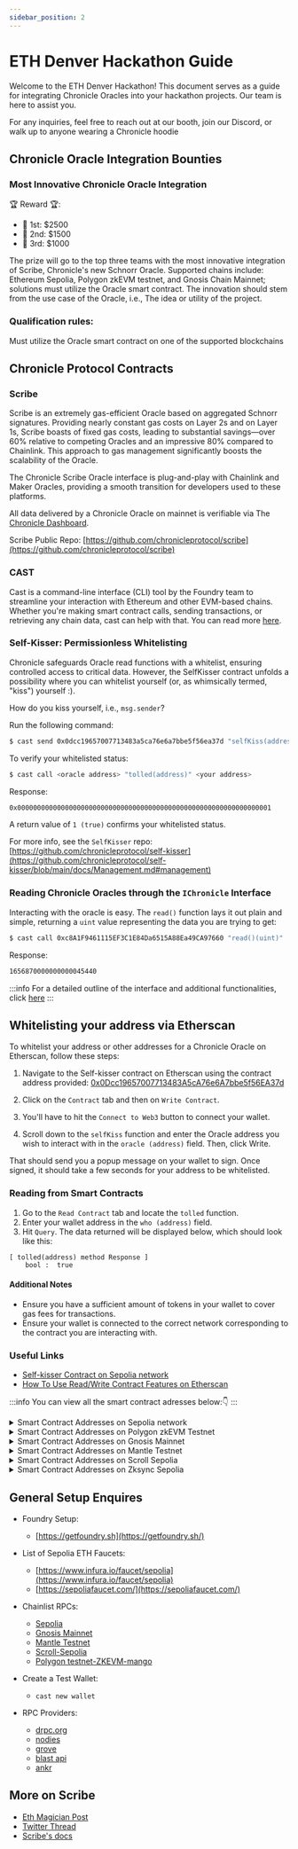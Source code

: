 ```yaml
---
sidebar_position: 2
---
```


# ETH Denver Hackathon Guide

Welcome to the ETH Denver Hackathon! This document serves as a guide for integrating Chronicle Oracles into your hackathon projects. Our team is here to assist you.

For any inquiries, feel free to reach out at our booth, join our Discord, or walk up to anyone wearing a Chronicle hoodie


## Chronicle Oracle Integration Bounties

### Most Innovative Chronicle Oracle Integration

🏆 Reward 🏆: 

- 🥇 1st: $2500
- 🥈 2nd: $1500
- 🥉 3rd: $1000

The prize will go to the top three teams with the most innovative integration of Scribe, Chronicle's new Schnorr Oracle. Supported chains include: Ethereum Sepolia, Polygon zkEVM testnet, and Gnosis Chain Mainnet; solutions must utilize the Oracle smart contract. The innovation should stem from the use case of the Oracle, i.e., The idea or utility of the project.

### Qualification rules:

Must utilize the Oracle smart contract on one of the supported blockchains

## Chronicle Protocol Contracts

### Scribe

Scribe is an extremely gas-efficient Oracle based on aggregated Schnorr signatures. Providing nearly constant gas costs on Layer 2s and on Layer 1s, Scribe boasts of fixed gas costs, leading to substantial savings—over 60% relative to competing Oracles and an impressive 80% compared to Chainlink. This approach to gas management significantly boosts the scalability of the Oracle.

The Chronicle Scribe Oracle interface is plug-and-play with Chainlink and Maker Oracles, providing a smooth transition for developers used to these platforms.

All data delivered by a Chronicle Oracle on mainnet is verifiable via The [Chronicle Dashboard](https://chroniclelabs.org/dashboard).

Scribe Public Repo: [https://github.com/chronicleprotocol/scribe](https://github.com/chronicleprotocol/scribe)

### CAST

Cast is a command-line interface (CLI) tool by the Foundry team to streamline your interaction with Ethereum and other EVM-based chains. Whether you're making smart contract calls, sending transactions, or retrieving any chain data, cast can help with that. You can read more [here](https://book.getfoundry.sh/reference/cast/cast).

### Self-Kisser: Permissionless Whitelisting

Chronicle safeguards Oracle read functions with a whitelist, ensuring controlled access to critical data. However, the SelfKisser contract unfolds a possibility where you can whitelist yourself (or, as whimsically termed, "kiss") yourself :).

How do you kiss yourself, i.e., `msg.sender`?

Run the following command:

```bash
$ cast send 0x0dcc19657007713483a5ca76e6a7bbe5f56ea37d "selfKiss(address)()" <oracle address you want you use>
```

To verify your whitelisted status:

```bash
$ cast call <oracle address> "tolled(address)" <your address>
```

Response:

```bash
0x0000000000000000000000000000000000000000000000000000000000000001
```

A return value of `1 (true)` confirms your whitelisted status.

For more info, see the `SelfKisser` repo: [https://github.com/chronicleprotocol/self-kisser](https://github.com/chronicleprotocol/self-kisser/blob/main/docs/Management.md#management)

### Reading Chronicle Oracles through the `IChronicle` Interface

Interacting with the oracle is easy. The `read()` function lays it out plain and simple, returning a `uint` value representing the data you are trying to get:

```bash
$ cast call 0xc8A1F9461115EF3C1E84Da6515A88Ea49CA97660 "read()(uint)"
```

Response:

```bash
1656870000000000045440
```

:::info
For a detailed outline of the interface and additional functionalities, click [here](https://github.com/chronicleprotocol/chronicle-std/blob/main/src/IChronicle.sol)
:::

## Whitelisting your address via Etherscan

To whitelist your address or other addresses for a Chronicle Oracle on Etherscan, follow these steps:

1. Navigate to the Self-kisser contract on Etherscan using the contract address provided: [0x0Dcc19657007713483A5cA76e6A7bbe5f56EA37d](https://sepolia.etherscan.io/address/0x0Dcc19657007713483A5cA76e6A7bbe5f56EA37d#code)

2. Click on the `Contract` tab and then on `Write Contract`.

3. You'll have to hit the `Connect to Web3` button to connect your wallet.

4. Scroll down to the `selfKiss` function and enter the Oracle address you wish to interact with in the `oracle (address)` field. Then, click Write.

That should send you a popup message on your wallet to sign. Once signed, it should take a few seconds for your address to be whitelisted.

### Reading from Smart Contracts

1. Go to the `Read Contract` tab and locate the `tolled` function.
2. Enter your wallet address in the `who (address)` field.
3. Hit `Query`. The data returned will be displayed below, which should look like this:

```solidity
[ tolled(address) method Response ]
    bool :  true
```

#### Additional Notes

- Ensure you have a sufficient amount of tokens in your wallet to cover gas fees for transactions.
- Ensure your wallet is connected to the correct network corresponding to the contract you are interacting with.

### Useful Links

- [Self-kisser Contract on Sepolia network](https://sepolia.etherscan.io/address/0x0Dcc19657007713483A5cA76e6A7bbe5f56EA37d#code)
- [How To Use Read/Write Contract Features on Etherscan](https://info.etherscan.com/how-to-use-read-or-write-contract-features-on-etherscan/)

:::info
You can view all the smart contract adresses below:👇
:::

<details>
<summary>Smart Contract Addresses on Sepolia network</summary>

| Contract Name | Contract Address on Sepolia network                                                                                                |
| ------------- | ---------------------------------------------------------------------------------------------------------------------------------- |
| SelfKisser_1 | [TBC](https://sepolia.etherscan.io/address/TBC) |
| Chronicle_AVAX_USD_3 | [0x7F56CdaAdB1c5230Fcab3E20D3A15BDE26cb6C2b](https://sepolia.etherscan.io/address/0x7F56CdaAdB1c5230Fcab3E20D3A15BDE26cb6C2b) |
| Chronicle_USDC_USD_3 | [0xb34d784dc8E7cD240Fe1F318e282dFdD13C389AC](https://sepolia.etherscan.io/address/0xb34d784dc8E7cD240Fe1F318e282dFdD13C389AC) |
| Chronicle_RETH_USD_3 | [0x6454753E0909E7F6476BfB78BD6BDC281197A5be](https://sepolia.etherscan.io/address/0x6454753E0909E7F6476BfB78BD6BDC281197A5be) |
| Chronicle_WUSDM_USDM_1 | [0xF719E362724Dda4Ad3B8D92D49E0c44E48Df4e56](https://sepolia.etherscan.io/address/0xF719E362724Dda4Ad3B8D92D49E0c44E48Df4e56) |
| Chronicle_LINK_USD_3 | [0x260c182f0054BF244a8e38d7C475b6d9f67AeAc1](https://sepolia.etherscan.io/address/0x260c182f0054BF244a8e38d7C475b6d9f67AeAc1) |
| Chronicle_ARB_USD_3 | [0x9Bf0C1ba75C9d7b6Bf051cc7f7dCC7bfE5274302](https://sepolia.etherscan.io/address/0x9Bf0C1ba75C9d7b6Bf051cc7f7dCC7bfE5274302) |
| Chronicle_YFI_USD_3 | [0xdF54aBf0eF88aB7fFf22e21eDD9AE1DA89A7DefC](https://sepolia.etherscan.io/address/0xdF54aBf0eF88aB7fFf22e21eDD9AE1DA89A7DefC) |
| Chronicle_DAI_USD_3 | [0xaf900d10f197762794C41dac395C5b8112eD13E1](https://sepolia.etherscan.io/address/0xaf900d10f197762794C41dac395C5b8112eD13E1) |
| SchnorrVerifier_1 | [0xA4f8ccaae4e23973b84Db7507Bef23FB80054b0a](https://sepolia.etherscan.io/address/0xA4f8ccaae4e23973b84Db7507Bef23FB80054b0a) |
| Chronicle_USDM_USD_1 | [0xe971B2aF139Ad803656533059Bc028b61C00F67F](https://sepolia.etherscan.io/address/0xe971B2aF139Ad803656533059Bc028b61C00F67F) |
| Chronicle_WSTETH_USD_3 | [0x89822dd9D74dF50BFba8764DC9bE25E9B8d554A1](https://sepolia.etherscan.io/address/0x89822dd9D74dF50BFba8764DC9bE25E9B8d554A1) |
| Chronicle_ETH_BTC_3 | [0xf95d3B8Ae567F4AA9BEC822931976c117cdf836a](https://sepolia.etherscan.io/address/0xf95d3B8Ae567F4AA9BEC822931976c117cdf836a) |
| Chronicle_BTC_USD_3 | [0x6edF073c4Bd934d3916AA6dDAC4255ccB2b7c0f0](https://sepolia.etherscan.io/address/0x6edF073c4Bd934d3916AA6dDAC4255ccB2b7c0f0) |
| Chronicle_WBTC_USD_3 | [0xdc3ef3E31AdAe791d9D5054B575f7396851Fa432](https://sepolia.etherscan.io/address/0xdc3ef3E31AdAe791d9D5054B575f7396851Fa432) |
| Chronicle_ETHX_USD_1 | [0xc6639C0591d632Bf689ceab617A0377072e7f524](https://sepolia.etherscan.io/address/0xc6639C0591d632Bf689ceab617A0377072e7f524) |
| Chronicle_SOL_USD_3 | [0x39eC7D193D1Aa282b8ecCAC9B791b09c75D30491](https://sepolia.etherscan.io/address/0x39eC7D193D1Aa282b8ecCAC9B791b09c75D30491) |
| Chronicle_WSTETH_ETH_3 | [0x2d95B1862279771fcE76823CD777384D8598fB48](https://sepolia.etherscan.io/address/0x2d95B1862279771fcE76823CD777384D8598fB48) |
| Chronicle_GNO_USD_3 | [0x9C9e56AE479f82bcF229F2200420106C93C0A24e](https://sepolia.etherscan.io/address/0x9C9e56AE479f82bcF229F2200420106C93C0A24e) |
| Chronicle_OP_USD_3 | [0x1Be54a524226fc44565747FE221157f4cAE71B80](https://sepolia.etherscan.io/address/0x1Be54a524226fc44565747FE221157f4cAE71B80) |
| Chronicle_WUSDM_USD_1 | [0x6d10de3640ab2F11B1102Ae72C06BB497E5E859b](https://sepolia.etherscan.io/address/0x6d10de3640ab2F11B1102Ae72C06BB497E5E859b) |
| Chronicle_LDO_USD_3 | [0x4cD2a8c3Fd6329029461A95784051A553f31eb29](https://sepolia.etherscan.io/address/0x4cD2a8c3Fd6329029461A95784051A553f31eb29) |
| Chronicle_SD_USD_1 | [0x0939F04AbA985E3861C4D7AD9fbD66b976Dd47a8](https://sepolia.etherscan.io/address/0x0939F04AbA985E3861C4D7AD9fbD66b976Dd47a8) |
| Chronicle_USDT_USD_3 | [0x8c852EEC6ae356FeDf5d7b824E254f7d94Ac6824](https://sepolia.etherscan.io/address/0x8c852EEC6ae356FeDf5d7b824E254f7d94Ac6824) |
| Chronicle_CRV_USD_3 | [0xDcda58cAAC639C20aed270859109f03E9832a13A](https://sepolia.etherscan.io/address/0xDcda58cAAC639C20aed270859109f03E9832a13A) |
| Chronicle_SNX_USD_3 | [0x1eFD788C634C59e2c7507b523B3eEfD6CaaE0c4f](https://sepolia.etherscan.io/address/0x1eFD788C634C59e2c7507b523B3eEfD6CaaE0c4f) |
| Chronicle_BNB_USD_3 | [0xE4A1EED38F972d05794C740Eae965A7Daa6Ab28c](https://sepolia.etherscan.io/address/0xE4A1EED38F972d05794C740Eae965A7Daa6Ab28c) |
| Chronicle_CRVUSD_USD_1 | [0x3de6bEc5d5FE063fB23F36E363182AB353AbC56E](https://sepolia.etherscan.io/address/0x3de6bEc5d5FE063fB23F36E363182AB353AbC56E) |
| Chronicle_RETH_ETH_1 | [0xAE888F70d319d9ab9318B2326AEf97Bde2c1F96f](https://sepolia.etherscan.io/address/0xAE888F70d319d9ab9318B2326AEf97Bde2c1F96f) |
| Chronicle_AAVE_USD_3 | [0x3F982a82B4B6bd09b1DAF832140F166b595FEF7F](https://sepolia.etherscan.io/address/0x3F982a82B4B6bd09b1DAF832140F166b595FEF7F) |
| Chronicle_MNT_USD_1 | [0x90f13128715157f6f2708b3e379a345a330C598c](https://sepolia.etherscan.io/address/0x90f13128715157f6f2708b3e379a345a330C598c) |
| Chronicle_MATIC_USD_3 | [0xEa00861Dc00eBd246F6E51E52c28aBd9062bc09F](https://sepolia.etherscan.io/address/0xEa00861Dc00eBd246F6E51E52c28aBd9062bc09F) |
| Chronicle_UNI_USD_3 | [0x0E9e54244F6585a71d0d1035E7625849B516C817](https://sepolia.etherscan.io/address/0x0E9e54244F6585a71d0d1035E7625849B516C817) |
| Chronicle_SDAI_DAI_3 | [0x0B20Fd1c09452FC3F214667073EA8975aB2c55EA](https://sepolia.etherscan.io/address/0x0B20Fd1c09452FC3F214667073EA8975aB2c55EA) |
| Chronicle_ETH_USD_3 | [0xdd6D76262Fd7BdDe428dcfCd94386EbAe0151603](https://sepolia.etherscan.io/address/0xdd6D76262Fd7BdDe428dcfCd94386EbAe0151603) |
| Chronicle_IBTA_USD_3 | [0x92b7Ab73BA53Bc64b57194242e3a36A6F1209A70](https://sepolia.etherscan.io/address/0x92b7Ab73BA53Bc64b57194242e3a36A6F1209A70) |
| Chronicle_MKR_USD_3 | [0xE55afC31AFA140597c581Bc32057BF393ba97c5A](https://sepolia.etherscan.io/address/0xE55afC31AFA140597c581Bc32057BF393ba97c5A) |
</details>

<details>
<summary>Smart Contract Addresses on Polygon zkEVM Testnet</summary>

| Contract Name | Contract Address on zkEVM Testnet                                                                                                           |
| ------------- | ------------------------------------------------------------------------------------------------------------------------------------------- |
| SelfKisser_1 | [TBC](https://testnet-zkevm.polygonscan.com/address/TBC) |
| Chronicle_AVAX_USD_3 | [0xDcd4c95f9D1f660E31fD516B936388fc9D4117Ea](https://testnet-zkevm.polygonscan.com/address/0xDcd4c95f9D1f660E31fD516B936388fc9D4117Ea) |
| Chronicle_USDC_USD_3 | [0xb34d784dc8E7cD240Fe1F318e282dFdD13C389AC](https://testnet-zkevm.polygonscan.com/address/0xb34d784dc8E7cD240Fe1F318e282dFdD13C389AC) |
| Chronicle_RETH_USD_3 | [0x6454753E0909E7F6476BfB78BD6BDC281197A5be](https://testnet-zkevm.polygonscan.com/address/0x6454753E0909E7F6476BfB78BD6BDC281197A5be) |
| Chronicle_WUSDM_USDM_1 | [0xF719E362724Dda4Ad3B8D92D49E0c44E48Df4e56](https://testnet-zkevm.polygonscan.com/address/0xF719E362724Dda4Ad3B8D92D49E0c44E48Df4e56) |
| Chronicle_LINK_USD_3 | [0x260c182f0054BF244a8e38d7C475b6d9f67AeAc1](https://testnet-zkevm.polygonscan.com/address/0x260c182f0054BF244a8e38d7C475b6d9f67AeAc1) |
| Chronicle_ARB_USD_3 | [0x9Bf0C1ba75C9d7b6Bf051cc7f7dCC7bfE5274302](https://testnet-zkevm.polygonscan.com/address/0x9Bf0C1ba75C9d7b6Bf051cc7f7dCC7bfE5274302) |
| Chronicle_YFI_USD_3 | [0xdF54aBf0eF88aB7fFf22e21eDD9AE1DA89A7DefC](https://testnet-zkevm.polygonscan.com/address/0xdF54aBf0eF88aB7fFf22e21eDD9AE1DA89A7DefC) |
| Chronicle_DAI_USD_3 | [0xaf900d10f197762794C41dac395C5b8112eD13E1](https://testnet-zkevm.polygonscan.com/address/0xaf900d10f197762794C41dac395C5b8112eD13E1) |
| Chronicle_WSTETH_USD_3 | [0x89822dd9D74dF50BFba8764DC9bE25E9B8d554A1](https://testnet-zkevm.polygonscan.com/address/0x89822dd9D74dF50BFba8764DC9bE25E9B8d554A1) |
| Chronicle_ETH_BTC_3 | [0xf95d3B8Ae567F4AA9BEC822931976c117cdf836a](https://testnet-zkevm.polygonscan.com/address/0xf95d3B8Ae567F4AA9BEC822931976c117cdf836a) |
| Chronicle_BTC_USD_3 | [0x6edF073c4Bd934d3916AA6dDAC4255ccB2b7c0f0](https://testnet-zkevm.polygonscan.com/address/0x6edF073c4Bd934d3916AA6dDAC4255ccB2b7c0f0) |
| Chronicle_WBTC_USD_3 | [0xdc3ef3E31AdAe791d9D5054B575f7396851Fa432](https://testnet-zkevm.polygonscan.com/address/0xdc3ef3E31AdAe791d9D5054B575f7396851Fa432) |
| Chronicle_SOL_USD_3 | [0x39eC7D193D1Aa282b8ecCAC9B791b09c75D30491](https://testnet-zkevm.polygonscan.com/address/0x39eC7D193D1Aa282b8ecCAC9B791b09c75D30491) |
| Chronicle_WSTETH_ETH_3 | [0x2d95B1862279771fcE76823CD777384D8598fB48](https://testnet-zkevm.polygonscan.com/address/0x2d95B1862279771fcE76823CD777384D8598fB48) |
| Chronicle_GNO_USD_3 | [0x9C9e56AE479f82bcF229F2200420106C93C0A24e](https://testnet-zkevm.polygonscan.com/address/0x9C9e56AE479f82bcF229F2200420106C93C0A24e) |
| Chronicle_OP_USD_3 | [0x1Be54a524226fc44565747FE221157f4cAE71B80](https://testnet-zkevm.polygonscan.com/address/0x1Be54a524226fc44565747FE221157f4cAE71B80) |
| Chronicle_WUSDM_USD_1 | [0x6d10de3640ab2F11B1102Ae72C06BB497E5E859b](https://testnet-zkevm.polygonscan.com/address/0x6d10de3640ab2F11B1102Ae72C06BB497E5E859b) |
| Chronicle_LDO_USD_3 | [0x4cD2a8c3Fd6329029461A95784051A553f31eb29](https://testnet-zkevm.polygonscan.com/address/0x4cD2a8c3Fd6329029461A95784051A553f31eb29) |
| Chronicle_USDT_USD_3 | [0x8c852EEC6ae356FeDf5d7b824E254f7d94Ac6824](https://testnet-zkevm.polygonscan.com/address/0x8c852EEC6ae356FeDf5d7b824E254f7d94Ac6824) |
| Chronicle_CRV_USD_3 | [0xDcda58cAAC639C20aed270859109f03E9832a13A](https://testnet-zkevm.polygonscan.com/address/0xDcda58cAAC639C20aed270859109f03E9832a13A) |
| Chronicle_SNX_USD_3 | [0x1eFD788C634C59e2c7507b523B3eEfD6CaaE0c4f](https://testnet-zkevm.polygonscan.com/address/0x1eFD788C634C59e2c7507b523B3eEfD6CaaE0c4f) |
| Chronicle_BNB_USD_3 | [0xE4A1EED38F972d05794C740Eae965A7Daa6Ab28c](https://testnet-zkevm.polygonscan.com/address/0xE4A1EED38F972d05794C740Eae965A7Daa6Ab28c) |
| Chronicle_AAVE_USD_3 | [0x3F982a82B4B6bd09b1DAF832140F166b595FEF7F](https://testnet-zkevm.polygonscan.com/address/0x3F982a82B4B6bd09b1DAF832140F166b595FEF7F) |
| Chronicle_MATIC_USD_3 | [0xEa00861Dc00eBd246F6E51E52c28aBd9062bc09F](https://testnet-zkevm.polygonscan.com/address/0xEa00861Dc00eBd246F6E51E52c28aBd9062bc09F) |
| Chronicle_UNI_USD_3 | [0x0E9e54244F6585a71d0d1035E7625849B516C817](https://testnet-zkevm.polygonscan.com/address/0x0E9e54244F6585a71d0d1035E7625849B516C817) |
| Chronicle_SDAI_DAI_3 | [0x0B20Fd1c09452FC3F214667073EA8975aB2c55EA](https://testnet-zkevm.polygonscan.com/address/0x0B20Fd1c09452FC3F214667073EA8975aB2c55EA) |
| Chronicle_ETH_USD_3 | [0xdd6D76262Fd7BdDe428dcfCd94386EbAe0151603](https://testnet-zkevm.polygonscan.com/address/0xdd6D76262Fd7BdDe428dcfCd94386EbAe0151603) |
| Chronicle_IBTA_USD_3 | [0x92b7Ab73BA53Bc64b57194242e3a36A6F1209A70](https://testnet-zkevm.polygonscan.com/address/0x92b7Ab73BA53Bc64b57194242e3a36A6F1209A70) |
| Chronicle_MKR_USD_3 | [0xE55afC31AFA140597c581Bc32057BF393ba97c5A](https://testnet-zkevm.polygonscan.com/address/0xE55afC31AFA140597c581Bc32057BF393ba97c5A) |
</details>

<details>
<summary>Smart Contract Addresses on Gnosis Mainnet</summary>

| Contract Name | Contract Address on Gnosis Mainnet                                                                                         |
| ------------- | --------------------------------------------------------------------------------------------------------------------------- |
| SelfKisser_1 | [TBC](https://gnosisscan.io/address/TBC) |
| Chronicle_WBTC_USD_2 | [0x39C899178F4310705b12888886884b361CeF26C7](https://gnosisscan.io/address/0x39C899178F4310705b12888886884b361CeF26C7) |
| Chronicle_BTC_USD_2 | [0xdD5232e76798BEACB69eC310d9b0864b56dD08dD](https://gnosisscan.io/address/0xdD5232e76798BEACB69eC310d9b0864b56dD08dD) |
| Chronicle_ETH_BTC_2 | [0x4E866Ac929374096Afc2715C4e9c40D581A4067e](https://gnosisscan.io/address/0x4E866Ac929374096Afc2715C4e9c40D581A4067e])|
| Chronicle_WSTETH_USD_2 | [0x8Ba43F8Fa2fC13D7EEDCeb9414CDbB6643483C34](https://gnosisscan.io/address/0x8Ba43F8Fa2fC13D7EEDCeb9414CDbB6643483C34) |
| Chronicle_WUSDM_USDM_1 | [0xF719E362724Dda4Ad3B8D92D49E0c44E48Df4e56](https://gnosisscan.io/address/0xF719E362724Dda4Ad3B8D92D49E0c44E48Df4e56) |
| Chronicle_YFI_USD_2 | [0x16978358A8D6C7C8cA758F433685A5E8D988dfD4](https://gnosisscan.io/address/0x16978358A8D6C7C8cA758F433685A5E8D988dfD4) |
| Chronicle_DAI_USD_2 | [0x16984396EE0903782Ba8e6ebfA7DD356B0cA3841](https://gnosisscan.io/address/0x16984396EE0903782Ba8e6ebfA7DD356B0cA3841) |
| Chronicle_ARB_USD_2 | [0x7dE6Df8E4c057eD9baE215F347A0339D603B09B2](https://gnosisscan.io/address/0x7dE6Df8E4c057eD9baE215F347A0339D603B09B2) |
| Chronicle_LINK_USD_2 | [0x4EDdF05CfAd20f1E39ed4CB067bdfa831dAeA9fE](https://gnosisscan.io/address/0x4EDdF05CfAd20f1E39ed4CB067bdfa831dAeA9fE) |
| Chronicle_RETH_USD_2 | [0xEff79d34f24Bb36eD8FB6c4CbaD5De293fdCf66F](https://gnosisscan.io/address/0xEff79d34f24Bb36eD8FB6c4CbaD5De293fdCf66F) |
| Chronicle_USDC_USD_2 | [0xfef7a1Eb17A095E1bd7723cBB1092caba34f9b1C](https://gnosisscan.io/address/0xfef7a1Eb17A095E1bd7723cBB1092caba34f9b1C) |
| Chronicle_AVAX_USD_2 | [0xD419f76594d411BD94c71FB0a78c80f71A2290Ce](https://gnosisscan.io/address/0xD419f76594d411BD94c71FB0a78c80f71A2290Ce) |
| Chronicle_SDAI_ETH_2 | [0x20A32F633c1D26fC42A15dc7e6bd12Bf0468cAb1](https://gnosisscan.io/address/0x20A32F633c1D26fC42A15dc7e6bd12Bf0468cAb1) |
| Chronicle_LDO_USD_2 | [0x3aeF92049C9401094A9f75259430F4771143F0C3](https://gnosisscan.io/address/0x3aeF92049C9401094A9f75259430F4771143F0C3) |
| Chronicle_OP_USD_2 | [0x1Ae491D618A667a44D48E0b0BE2Cc0cDBF269BC5](https://gnosisscan.io/address/0x1Ae491D618A667a44D48E0b0BE2Cc0cDBF269BC5) |
| Chronicle_GNO_USD_2 | [0xBcC6BFFde7888A3008f17c88D5a5e5F0D7462cf9](https://gnosisscan.io/address/0xBcC6BFFde7888A3008f17c88D5a5e5F0D7462cf9) |
| Chronicle_SOL_USD_2 | [0x11ceEcca4d49f596E0Df781Af237CDE741ad2106](https://gnosisscan.io/address/0x11ceEcca4d49f596E0Df781Af237CDE741ad2106) |
| Chronicle_BNB_USD_2 | [0x6931FB9C54958f77873ceC4536EaC56F561d2dC4](https://gnosisscan.io/address/0x6931FB9C54958f77873ceC4536EaC56F561d2dC4) |
| Chronicle_SDAI_MATIC_2 | [0x0A154ec276972dBFEA01b13711408Ea6e72Ac36B](https://gnosisscan.io/address/0x0A154ec276972dBFEA01b13711408Ea6e72Ac36B) |
| Chronicle_WUSDM_USD_3 | [0xa6667cA488616F86426cDCe37E65F4788d0bD592](https://gnosisscan.io/address/0xa6667cA488616F86426cDCe37E65F4788d0bD592) |
| Chronicle_SNX_USD_2 | [0x6Ab51f7E684923CE051e784D382A470b0fa834Be](https://gnosisscan.io/address/0x6Ab51f7E684923CE051e784D382A470b0fa834Be])|
| Chronicle_CRV_USD_2 | [0x7B6E473f1CeB8b7100C9F7d58879e7211Bc48f32](https://gnosisscan.io/address/0x7B6E473f1CeB8b7100C9F7d58879e7211Bc48f32) |
| Chronicle_USDT_USD_2 | [0xF78A4e093Cd2D9F57Bb363Cc4edEBcf9bF3325ba](https://gnosisscan.io/address/0xF78A4e093Cd2D9F57Bb363Cc4edEBcf9bF3325ba) |
| Chronicle_MKR_USD_2 | [0xE61A66f737c32d5Ac8cDea6982635B80447e9404](https://gnosisscan.io/address/0xE61A66f737c32d5Ac8cDea6982635B80447e9404) |
| Chronicle_IBTA_USD_2 | [0xc52539EfbA58a521d69494D86fc47b9E71D32997](https://gnosisscan.io/address/0xc52539EfbA58a521d69494D86fc47b9E71D32997) |
| Chronicle_ETH_USD_2 | [0x90430C5b8045a1E2A0Fc4e959542a0c75b576439](https://gnosisscan.io/address/0x90430C5b8045a1E2A0Fc4e959542a0c75b576439])|
| Chronicle_SDAI_DAI_2 | [0xB6EE756124e88e12585981DdDa9E6E3bf3C4487D](https://gnosisscan.io/address/0xB6EE756124e88e12585981DdDa9E6E3bf3C4487D) |
| Chronicle_UNI_USD_2 | [0xfE051Bc90D3a2a825fA5172181f9124f8541838c](https://gnosisscan.io/address/0xfE051Bc90D3a2a825fA5172181f9124f8541838c) |
| Chronicle_MATIC_USD_2 | [0x06997AadB30d51eAdBAA7836f7a0F177474fc235](https://gnosisscan.io/address/0x06997AadB30d51eAdBAA7836f7a0F177474fc235) |
| Chronicle_DSR_RATE_2 | [0x09f3BfC6b46526045De5F5BE64f5CCe121bbf8B3](https://gnosisscan.io/address/0x09f3BfC6b46526045De5F5BE64f5CCe121bbf8B3) |
| Chronicle_AAVE_USD_2 | [0xED4C91FC28B48E2Cf98b59668408EAeE44665511](https://gnosisscan.io/address/0xED4C91FC28B48E2Cf98b59668408EAeE44665511) |
</details>

<details>
<summary>Smart Contract Addresses on Mantle Testnet</summary>

| Contract Name | Contract Address on Mantle Mainnet                                                                                         |
| ------------- | --------------------------------------------------------------------------------------------------------------------------- |
| SelfKisser_1 | [TBC](https://explorer.testnet.mantle.xyz/address/TBC) |
|Chronicle_AAVE_USD_1  | [0xa38C2B5408Eb1DCeeDBEC5d61BeD580589C6e717](https://explorer.testnet.mantle.xyz/address/0xa38C2B5408Eb1DCeeDBEC5d61BeD580589C6e717) |
|Chronicle_WUSDM_USDM_1  | [0xF719E362724Dda4Ad3B8D92D49E0c44E48Df4e56](https://explorer.testnet.mantle.xyz/address/0xF719E362724Dda4Ad3B8D92D49E0c44E48Df4e56) |
|Chronicle_SDAI_DAI_1  | [0xD93c56Aa71923228cDbE2be3bf5a83bF25B0C491](https://explorer.testnet.mantle.xyz/address/0xD93c56Aa71923228cDbE2be3bf5a83bF25B0C491) |
|Chronicle_UNI_USD_1  | [0x2aFF768F5d6FC63fA456B062e02f2049712a1ED5](https://explorer.testnet.mantle.xyz/address/0x2aFF768F5d6FC63fA456B062e02f2049712a1ED5) |
|Chronicle_MATIC_USD_1  | [0xa48c56e48A71966676d0D113EAEbe6BE61661F18](https://explorer.testnet.mantle.xyz/address/0xa48c56e48A71966676d0D113EAEbe6BE61661F18) |
|Chronicle_DSR_RATE_1  | [0x729af3A41AE9E707e7AE421569C4b9c632B66a0c](https://explorer.testnet.mantle.xyz/address/0x729af3A41AE9E707e7AE421569C4b9c632B66a0c) |
|Chronicle_MKR_USD_1  | [0x67ffF0C6abD2a36272870B1E8FE42CC8E8D5ec4d](https://explorer.testnet.mantle.xyz/address/0x67ffF0C6abD2a36272870B1E8FE42CC8E8D5ec4d) |
|Chronicle_IBTA_USD_1  | [0x07487b0Bf28801ECD15BF09C13e32FBc87572e81](https://explorer.testnet.mantle.xyz/address/0x07487b0Bf28801ECD15BF09C13e32FBc87572e81) |
|Chronicle_ETH_USD_1  | [0xc8A1F9461115EF3C1E84Da6515A88Ea49CA97660](https://explorer.testnet.mantle.xyz/address/0xc8A1F9461115EF3C1E84Da6515A88Ea49CA97660) |
|Chronicle_SDAI_MATIC_1  | [0x2f0e0dE1F8c11d2380dE093ED15cA6cE07653cbA](https://explorer.testnet.mantle.xyz/address/0x2f0e0dE1F8c11d2380dE093ED15cA6cE07653cbA) |
|Chronicle_SNX_USD_1  | [0xD20f1eC72bA46b6126F96c5a91b6D3372242cE98](https://explorer.testnet.mantle.xyz/address/0xD20f1eC72bA46b6126F96c5a91b6D3372242cE98) |
|Chronicle_CRV_USD_1  | [0xf29a932ae56bB96CcACF8d1f2Da9028B01c8F030](https://explorer.testnet.mantle.xyz/address/0xf29a932ae56bB96CcACF8d1f2Da9028B01c8F030) |
|Chronicle_WUSDM_USD_1  | [0x6d10de3640ab2F11B1102Ae72C06BB497E5E859b](https://explorer.testnet.mantle.xyz/address/0x6d10de3640ab2F11B1102Ae72C06BB497E5E859b) |
|Chronicle_BNB_USD_1  | [0x26EE3E8b618227C1B735D8D884d52A852410019f](https://explorer.testnet.mantle.xyz/address/0x26EE3E8b618227C1B735D8D884d52A852410019f) |
|Chronicle_SOL_USD_1  | [0x4D1e6f39bbfcce8b471171b8431609b83f3a096D](https://explorer.testnet.mantle.xyz/address/0x4D1e6f39bbfcce8b471171b8431609b83f3a096D) |
|Chronicle_OP_USD_1  | [0xfadF055f6333a4ab435D2D248aEe6617345A4782](https://explorer.testnet.mantle.xyz/address/0xfadF055f6333a4ab435D2D248aEe6617345A4782) |
|Chronicle_GNO_USD_1  | [0xA28dCaB66FD25c668aCC7f232aa71DA1943E04b8](https://explorer.testnet.mantle.xyz/address/0xA28dCaB66FD25c668aCC7f232aa71DA1943E04b8) |
|Chronicle_LDO_USD_1  | [0xa53dc5B100f0e4aB593f2D8EcD3c5932EE38215E](https://explorer.testnet.mantle.xyz/address/0xa53dc5B100f0e4aB593f2D8EcD3c5932EE38215E) |
|Chronicle_SDAI_ETH_1  | [0x05aB94eD168b5d18B667cFcbbA795789C750D893](https://explorer.testnet.mantle.xyz/address/0x05aB94eD168b5d18B667cFcbbA795789C750D893) |
|Chronicle_AVAX_USD_1  | [0x78C8260AF7C8D0d17Cf3BA91F251E9375A389688](https://explorer.testnet.mantle.xyz/address/0x78C8260AF7C8D0d17Cf3BA91F251E9375A389688) |
|Chronicle_DAI_USD_1  | [0xa7aA6a860D17A89810dE6e6278c58EB21Fa00fc4](https://explorer.testnet.mantle.xyz/address/0xa7aA6a860D17A89810dE6e6278c58EB21Fa00fc4) |
|Chronicle_YFI_USD_1  | [0x0893EcE705639112C1871DcE88D87D81540D0199](https://explorer.testnet.mantle.xyz/address/0x0893EcE705639112C1871DcE88D87D81540D0199) |
|Chronicle_ARB_USD_1  | [0x579BfD0581beD0d18fBb0Ebab099328d451552DD](https://explorer.testnet.mantle.xyz/address/0x579BfD0581beD0d18fBb0Ebab099328d451552DD) |
|Chronicle_LINK_USD_1  | [0xecB89B57A60ac44E06ab1B767947c19b236760c3](https://explorer.testnet.mantle.xyz/address/0xecB89B57A60ac44E06ab1B767947c19b236760c3) |
|Chronicle_RETH_USD_1  | [0xEE02370baC10b3AC3f2e9eebBf8f3feA1228D263](https://explorer.testnet.mantle.xyz/address/0xEE02370baC10b3AC3f2e9eebBf8f3feA1228D263) |
|Chronicle_USDC_USD_1  | [0x1173da1811a311234e7Ab0A33B4B7B646Ff42aEC](https://explorer.testnet.mantle.xyz/address/0x1173da1811a311234e7Ab0A33B4B7B646Ff42aEC) |
|Chronicle_WSTETH_USD_1  | [0xc9Bb81d3668f03ec9109bBca77d32423DeccF9Ab](https://explorer.testnet.mantle.xyz/address/0xc9Bb81d3668f03ec9109bBca77d32423DeccF9Ab) |
|Chronicle_WBTC_USD_1  | [0xA7226d85CE5F0DE97DCcBDBfD38634D6391d0584](https://explorer.testnet.mantle.xyz/address/0xA7226d85CE5F0DE97DCcBDBfD38634D6391d0584) |
|Chronicle_BTC_USD_1  | [0x4B5aBFC0Fe78233b97C80b8410681765ED9fC29c](https://explorer.testnet.mantle.xyz/address/0x4B5aBFC0Fe78233b97C80b8410681765ED9fC29c) |
|Chronicle_ETH_BTC_1  | [0x1804969b296E89C1ddB1712fA99816446956637e](https://explorer.testnet.mantle.xyz/address/0x1804969b296E89C1ddB1712fA99816446956637e) |
</details>


<details>
<summary>Smart Contract Addresses on Scroll Sepolia</summary>

| Contract Name | Contract Address on SCR Sepolia Mainnet                                                                                         |
| ------------- | --------------------------------------------------------------------------------------------------------------------------- |
| SelfKisser_1 | [TBC](https://sepolia.scrollscan.com/address/TBC) |
| Chronicle_AAVE_USD_1 | [0xa38C2B5408Eb1DCeeDBEC5d61BeD580589C6e717](https://sepolia.scrollscan.com/address/0xa38C2B5408Eb1DCeeDBEC5d61BeD580589C6e717) |
| Chronicle_SDAI_DAI_1 | [0xD93c56Aa71923228cDbE2be3bf5a83bF25B0C491](https://sepolia.scrollscan.com/address/0xD93c56Aa71923228cDbE2be3bf5a83bF25B0C491) |
| Chronicle_UNI_USD_1 | [0x2aFF768F5d6FC63fA456B062e02f2049712a1ED5](https://sepolia.scrollscan.com/address/0x2aFF768F5d6FC63fA456B062e02f2049712a1ED5) |
| Chronicle_MATIC_USD_1 | [0xa48c56e48A71966676d0D113EAEbe6BE61661F18](https://sepolia.scrollscan.com/address/0xa48c56e48A71966676d0D113EAEbe6BE61661F18) |
| Chronicle_MKR_USD_1 | [0x67ffF0C6abD2a36272870B1E8FE42CC8E8D5ec4d](https://sepolia.scrollscan.com/address/0x67ffF0C6abD2a36272870B1E8FE42CC8E8D5ec4d) |
| Chronicle_IBTA_USD_1 | [0x07487b0Bf28801ECD15BF09C13e32FBc87572e81](https://sepolia.scrollscan.com/address/0x07487b0Bf28801ECD15BF09C13e32FBc87572e81) |
| Chronicle_ETH_USD_1 | [0xc8A1F9461115EF3C1E84Da6515A88Ea49CA97660](https://sepolia.scrollscan.com/address/0xc8A1F9461115EF3C1E84Da6515A88Ea49CA97660) |
| Chronicle_SNX_USD_1 | [0xD20f1eC72bA46b6126F96c5a91b6D3372242cE98](https://sepolia.scrollscan.com/address/0xD20f1eC72bA46b6126F96c5a91b6D3372242cE98) |
| Chronicle_CRV_USD_1 | [0xf29a932ae56bB96CcACF8d1f2Da9028B01c8F030](https://sepolia.scrollscan.com/address/0xf29a932ae56bB96CcACF8d1f2Da9028B01c8F030) |
| Chronicle_USDT_USD_1 | [0x0bd446021Ab95a2ABd638813f9bDE4fED3a5779a](https://sepolia.scrollscan.com/address/0x0bd446021Ab95a2ABd638813f9bDE4fED3a5779a) |
| Chronicle_BNB_USD_1 | [0x26EE3E8b618227C1B735D8D884d52A852410019f](https://sepolia.scrollscan.com/address/0x26EE3E8b618227C1B735D8D884d52A852410019f) |
| Chronicle_WSTETH_ETH_1 | [0x40BE3f9D43DbdadE162F04CC97A29603D88F50E4](https://sepolia.scrollscan.com/address/0x40BE3f9D43DbdadE162F04CC97A29603D88F50E4) |
| Chronicle_SOL_USD_1 | [0x4D1e6f39bbfcce8b471171b8431609b83f3a096D](https://sepolia.scrollscan.com/address/0x4D1e6f39bbfcce8b471171b8431609b83f3a096D) |
| Chronicle_OP_USD_1 | [0xfadF055f6333a4ab435D2D248aEe6617345A4782](https://sepolia.scrollscan.com/address/0xfadF055f6333a4ab435D2D248aEe6617345A4782) |
| Chronicle_GNO_USD_1 | [0xA28dCaB66FD25c668aCC7f232aa71DA1943E04b8](https://sepolia.scrollscan.com/address/0xA28dCaB66FD25c668aCC7f232aa71DA1943E04b8) |
| Chronicle_LDO_USD_1 | [0xa53dc5B100f0e4aB593f2D8EcD3c5932EE38215E](https://sepolia.scrollscan.com/address/0xa53dc5B100f0e4aB593f2D8EcD3c5932EE38215E) |
| Chronicle_AVAX_USD_1 | [0x78C8260AF7C8D0d17Cf3BA91F251E9375A389688](https://sepolia.scrollscan.com/address/0x78C8260AF7C8D0d17Cf3BA91F251E9375A389688) |
| Chronicle_DAI_USD_1 | [0xa7aA6a860D17A89810dE6e6278c58EB21Fa00fc4](https://sepolia.scrollscan.com/address/0xa7aA6a860D17A89810dE6e6278c58EB21Fa00fc4) |
| Chronicle_YFI_USD_1 | [0x0893EcE705639112C1871DcE88D87D81540D0199](https://sepolia.scrollscan.com/address/0x0893EcE705639112C1871DcE88D87D81540D0199) |
| Chronicle_ARB_USD_1 | [0x579BfD0581beD0d18fBb0Ebab099328d451552DD](https://sepolia.scrollscan.com/address/0x579BfD0581beD0d18fBb0Ebab099328d451552DD) |
| Chronicle_LINK_USD_1 | [0xecB89B57A60ac44E06ab1B767947c19b236760c3](https://sepolia.scrollscan.com/address/0xecB89B57A60ac44E06ab1B767947c19b236760c3) |
| Chronicle_RETH_USD_1 | [0xEE02370baC10b3AC3f2e9eebBf8f3feA1228D263](https://sepolia.scrollscan.com/address/0xEE02370baC10b3AC3f2e9eebBf8f3feA1228D263) |
| Chronicle_USDC_USD_1 | [0x1173da1811a311234e7Ab0A33B4B7B646Ff42aEC](https://sepolia.scrollscan.com/address/0x1173da1811a311234e7Ab0A33B4B7B646Ff42aEC) |
| Chronicle_WSTETH_USD_1 | [0xc9Bb81d3668f03ec9109bBca77d32423DeccF9Ab](https://sepolia.scrollscan.com/address/0xc9Bb81d3668f03ec9109bBca77d32423DeccF9Ab) |
| Chronicle_WBTC_USD_1 | [0xA7226d85CE5F0DE97DCcBDBfD38634D6391d0584](https://sepolia.scrollscan.com/address/0xA7226d85CE5F0DE97DCcBDBfD38634D6391d0584) |
| Chronicle_BTC_USD_1 | [0x4B5aBFC0Fe78233b97C80b8410681765ED9fC29c](https://sepolia.scrollscan.com/address/0x4B5aBFC0Fe78233b97C80b8410681765ED9fC29c) |
| Chronicle_ETH_BTC_1 | [0x1804969b296E89C1ddB1712fA99816446956637e](https://sepolia.scrollscan.com/address/0x1804969b296E89C1ddB1712fA99816446956637e) |
</details>

<details>
<summary>Smart Contract Addresses on Zksync Sepolia</summary>

| Contract Name | Contract Address on Zksync Sepolia Mainnet                                                                                         |
| ------------- | --------------------------------------------------------------------------------------------------------------------------- |
| Chronicle_AAVE_USD_1 | [0x6dc3D077E795d1faCEAEb94B2396471A91Be5498](https://sepolia.explorer.zksync.io/address/0x6dc3D077E795d1faCEAEb94B2396471A91Be5498) |
| Chronicle_SDAI_DAI_1 | [0x7e7Df5117f5A6E8Cf82a0F80F06fE1119FC9b741](https://sepolia.explorer.zksync.io/address/0x7e7Df5117f5A6E8Cf82a0F80F06fE1119FC9b741) |
| Chronicle_UNI_USD_1 | [0x52485646EF15dB99504965de37494440Be862685](https://sepolia.explorer.zksync.io/address/0x52485646EF15dB99504965de37494440Be862685) |
| Chronicle_MATIC_USD_1 | [0xB146e962BDe5185c45ea6e320b14d67F3DFD2173](https://sepolia.explorer.zksync.io/address/0xB146e962BDe5185c45ea6e320b14d67F3DFD2173) |
| Chronicle_DSR_RATE_1 | [0x68C9aa7bA59811B2B995CDB1b73cAac84522fBC3](https://sepolia.explorer.zksync.io/address/0x68C9aa7bA59811B2B995CDB1b73cAac84522fBC3) |
| Chronicle_MKR_USD_1 | [0x68e4aC3eCDaa1a6072c7A5f38f2CCF8c6E0Cccb2](https://sepolia.explorer.zksync.io/address/0x68e4aC3eCDaa1a6072c7A5f38f2CCF8c6E0Cccb2) |
| Chronicle_IBTA_USD_1 | [0x8120d0A79871eB4966fe5D7dF1608FF58229F6F3](https://sepolia.explorer.zksync.io/address/0x8120d0A79871eB4966fe5D7dF1608FF58229F6F3) |
| Chronicle_ETH_USD_1 | [0x46cf81028852a948D22Af41e264a5895F5115006](https://sepolia.explorer.zksync.io/address/0x46cf81028852a948D22Af41e264a5895F5115006) |
| Chronicle_SDAI_MATIC_1 | [0x32952b3Ff76C658826e906C441B98C3609BD7981](https://sepolia.explorer.zksync.io/address/0x32952b3Ff76C658826e906C441B98C3609BD7981) |
| Chronicle_SNX_USD_1 | [0x5912D288bDB918f931516041Ecd8a72fD1563A39](https://sepolia.explorer.zksync.io/address/0x5912D288bDB918f931516041Ecd8a72fD1563A39) |
| Chronicle_CRV_USD_1 | [0x5A91677DCd79d578E5963B64Ef3E963Beb626F14](https://sepolia.explorer.zksync.io/address/0x5A91677DCd79d578E5963B64Ef3E963Beb626F14) |
| Chronicle_USDT_USD_1 | [0xAD86B6EcC316406b2688e483dbDceBc33ADD0c8E](https://sepolia.explorer.zksync.io/address/0xAD86B6EcC316406b2688e483dbDceBc33ADD0c8E) |
| Chronicle_BNB_USD_1 | [0x41b6E1613fE235Ebc81829a5B02bC2f96212eb49](https://sepolia.explorer.zksync.io/address/0x41b6E1613fE235Ebc81829a5B02bC2f96212eb49) |
| Chronicle_SOL_USD_1 | [0x79a6Cb3D5cf55a5Ddc91d041B5F3D192AA1799F5](https://sepolia.explorer.zksync.io/address/0x79a6Cb3D5cf55a5Ddc91d041B5F3D192AA1799F5) |
| Chronicle_OP_USD_1 | [0x47bAD642f631eB94894A58Af6bC7D4c9DbB6485c](https://sepolia.explorer.zksync.io/address/0x47bAD642f631eB94894A58Af6bC7D4c9DbB6485c) |
| Chronicle_GNO_USD_1 | [0x6C10082C014476F21344CCe0f6b5B7463fFbAC7A](https://sepolia.explorer.zksync.io/address/0x6C10082C014476F21344CCe0f6b5B7463fFbAC7A) |
| Chronicle_LDO_USD_1 | [0x3B05D11dEd3a3E585E1AA6d1ed87A0177D18894B](https://sepolia.explorer.zksync.io/address/0x3B05D11dEd3a3E585E1AA6d1ed87A0177D18894B) |
| Chronicle_SDAI_ETH_1 | [0x71a16AeAA5650e519b2a606BCB496cf1CAd75b94](https://sepolia.explorer.zksync.io/address/0x71a16AeAA5650e519b2a606BCB496cf1CAd75b94) |
| Chronicle_AVAX_USD_1 | [0x231E4fA18Cc387C83b3941224E7B4E3491e616e0](https://sepolia.explorer.zksync.io/address/0x231E4fA18Cc387C83b3941224E7B4E3491e616e0) |
| Chronicle_DAI_USD_1 | [0x8dE859e3281CC34574161189CccBD953Dd67DE24](https://sepolia.explorer.zksync.io/address/0x8dE859e3281CC34574161189CccBD953Dd67DE24) |
| Chronicle_YFI_USD_1 | [0x25bb6AadC4276362F0Ca8Bb227D393d0aC54111e](https://sepolia.explorer.zksync.io/address/0x25bb6AadC4276362F0Ca8Bb227D393d0aC54111e) |
| Chronicle_ARB_USD_1 | [0x9635DE4989C0832Fc581cd1666cE3a7EdF973a29](https://sepolia.explorer.zksync.io/address/0x9635DE4989C0832Fc581cd1666cE3a7EdF973a29) |
| Chronicle_LINK_USD_1 | [0x566c45c6f10D207Cc2F083a33D56B4ccDF23B7bc](https://sepolia.explorer.zksync.io/address/0x566c45c6f10D207Cc2F083a33D56B4ccDF23B7bc) |
| Chronicle_RETH_USD_1 | [0x20374ea0Fb22A2CE2f84B4A628e4eEF01793cF6A](https://sepolia.explorer.zksync.io/address/0x20374ea0Fb22A2CE2f84B4A628e4eEF01793cF6A) |
| Chronicle_USDC_USD_1 | [0xEf281522E64e91A7333335986DF7B47720934A95](https://sepolia.explorer.zksync.io/address/0xEf281522E64e91A7333335986DF7B47720934A95) |
| Chronicle_WSTETH_USD_1 | [0x1A622e80A5a08e943f508940881d9cb92D8b4d31](https://sepolia.explorer.zksync.io/address/0x1A622e80A5a08e943f508940881d9cb92D8b4d31) |
| Chronicle_WBTC_USD_1 | [0x793C59AF9d64fD94CE40B35b649E59c6AA13c5B0](https://sepolia.explorer.zksync.io/address/0x793C59AF9d64fD94CE40B35b649E59c6AA13c5B0) |
| Chronicle_BTC_USD_1 | [0x0C5b65706224cb8D7d41524DCdF414FeaD4a2C28](https://sepolia.explorer.zksync.io/address/0x0C5b65706224cb8D7d41524DCdF414FeaD4a2C28) |
| Chronicle_ETH_BTC_1 | [0x25ECc0dF13b33faF4813438BFB8DA3968bEb705A](https://sepolia.explorer.zksync.io/address/0x25ECc0dF13b33faF4813438BFB8DA3968bEb705A) |
</details>

## General Setup Enquires

- Foundry Setup:
  - [https://getfoundry.sh](https://getfoundry.sh/)
- List of Sepolia ETH Faucets:
  - [https://www.infura.io/faucet/sepolia](https://www.infura.io/faucet/sepolia)
  - [https://sepoliafaucet.com/](https://sepoliafaucet.com/)
- Chainlist RPCs:
  - [Sepolia](https://chainlist.org/chain/11155111)
  - [Gnosis Mainnet](https://chainlist.org/chain/100)
  - [Mantle Testnet](https://chainlist.org/chain/5003)
  - [Scroll-Sepolia](https://chainlist.org/chain/534351)
  - [Polygon testnet-ZKEVM-mango](https://chainlist.org/chain/1442)
- Create a Test Wallet:
  - `cast new wallet`

- RPC Providers:
  - [drpc.org](https://drpc.org/)
  - [nodies](https://www.nodies.app/)
  - [grove](https://www.grove.city/)
  - [blast api](https://blastapi.io/)
  - [ankr](https://www.ankr.com/rpc/)

## More on Scribe

- [Eth Magician Post](https://ethereum-magicians.org/t/an-efficient-schnorr-multi-signature-implementation/15510)
- [Twitter Thread](https://twitter.com/merkleplant_eth/status/1693652385980379593)
- [Scribe's docs](https://github.com/chronicleprotocol/scribe/blob/main/docs/Scribe.md)



